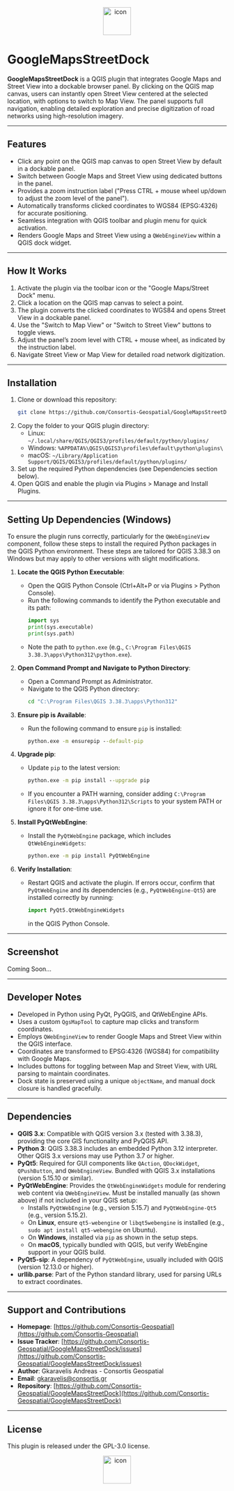 <div align=center>
   <img width="64" height="64" alt="icon" src="https://github.com/user-attachments/assets/c220569a-0c2f-4e68-90c5-c0409859434c" />
</div>

# GoogleMapsStreetDock
**GoogleMapsStreetDock** is a QGIS plugin that integrates Google Maps and Street View into a dockable browser panel. By clicking on the QGIS map canvas, users can instantly open Street View centered at the selected location, with options to switch to Map View. The panel supports full navigation, enabling detailed exploration and precise digitization of road networks using high-resolution imagery.

---

## Features

- Click any point on the QGIS map canvas to open Street View by default in a dockable panel.
- Switch between Google Maps and Street View using dedicated buttons in the panel.
- Provides a zoom instruction label ("Press CTRL + mouse wheel up/down to adjust the zoom level of the panel").
- Automatically transforms clicked coordinates to WGS84 (EPSG:4326) for accurate positioning.
- Seamless integration with QGIS toolbar and plugin menu for quick activation.
- Renders Google Maps and Street View using a `QWebEngineView` within a QGIS dock widget.

---

## How It Works

1. Activate the plugin via the toolbar icon or the "Google Maps/Street Dock" menu.
2. Click a location on the QGIS map canvas to select a point.
3. The plugin converts the clicked coordinates to WGS84 and opens Street View in a dockable panel.
4. Use the "Switch to Map View" or "Switch to Street View" buttons to toggle views.
5. Adjust the panel’s zoom level with CTRL + mouse wheel, as indicated by the instruction label.
6. Navigate Street View or Map View for detailed road network digitization.

---

## Installation

1. Clone or download this repository:
   ```bash
   git clone https://github.com/Consortis-Geospatial/GoogleMapsStreetDock.git
   ```
2. Copy the folder to your QGIS plugin directory:
   - Linux: `~/.local/share/QGIS/QGIS3/profiles/default/python/plugins/`
   - Windows: `%APPDATA%\QGIS\QGIS3\profiles\default\python\plugins\`
   - macOS: `~/Library/Application Support/QGIS/QGIS3/profiles/default/python/plugins/`
3. Set up the required Python dependencies (see Dependencies section below).
4. Open QGIS and enable the plugin via Plugins > Manage and Install Plugins.

---

## Setting Up Dependencies (Windows)

To ensure the plugin runs correctly, particularly for the `QWebEngineView` component, follow these steps to install the required Python packages in the QGIS Python environment. These steps are tailored for QGIS 3.38.3 on Windows but may apply to other versions with slight modifications.

1. **Locate the QGIS Python Executable**:
   - Open the QGIS Python Console (Ctrl+Alt+P or via Plugins > Python Console).
   - Run the following commands to identify the Python executable and its path:
     ```python
     import sys
     print(sys.executable)
     print(sys.path)
     ```
   - Note the path to `python.exe` (e.g., `C:\Program Files\QGIS 3.38.3\apps\Python312\python.exe`).

2. **Open Command Prompt and Navigate to Python Directory**:
   - Open a Command Prompt as Administrator.
   - Navigate to the QGIS Python directory:
     ```cmd
     cd "C:\Program Files\QGIS 3.38.3\apps\Python312"
     ```

3. **Ensure pip is Available**:
   - Run the following command to ensure `pip` is installed:
     ```cmd
     python.exe -m ensurepip --default-pip
     ```

4. **Upgrade pip**:
   - Update `pip` to the latest version:
     ```cmd
     python.exe -m pip install --upgrade pip
     ```
   - If you encounter a PATH warning, consider adding `C:\Program Files\QGIS 3.38.3\apps\Python312\Scripts` to your system PATH or ignore it for one-time use.

5. **Install PyQtWebEngine**:
   - Install the `PyQtWebEngine` package, which includes `QtWebEngineWidgets`:
     ```cmd
     python.exe -m pip install PyQtWebEngine
     ```

6. **Verify Installation**:
   - Restart QGIS and activate the plugin. If errors occur, confirm that `PyQtWebEngine` and its dependencies (e.g., `PyQtWebEngine-Qt5`) are installed correctly by running:
     ```python
     import PyQt5.QtWebEngineWidgets
     ```
     in the QGIS Python Console.

---

## Screenshot
Coming Soon...

---

## Developer Notes

- Developed in Python using PyQt, PyQGIS, and QtWebEngine APIs.
- Uses a custom `QgsMapTool` to capture map clicks and transform coordinates.
- Employs `QWebEngineView` to render Google Maps and Street View within the QGIS interface.
- Coordinates are transformed to EPSG:4326 (WGS84) for compatibility with Google Maps.
- Includes buttons for toggling between Map and Street View, with URL parsing to maintain coordinates.
- Dock state is preserved using a unique `objectName`, and manual dock closure is handled gracefully.

---

## Dependencies

- **QGIS 3.x**: Compatible with QGIS version 3.x (tested with 3.38.3), providing the core GIS functionality and PyQGIS API.
- **Python 3**: QGIS 3.38.3 includes an embedded Python 3.12 interpreter. Other QGIS 3.x versions may use Python 3.7 or higher.
- **PyQt5**: Required for GUI components like `QAction`, `QDockWidget`, `QPushButton`, and `QWebEngineView`. Bundled with QGIS 3.x installations (version 5.15.10 or similar).
- **PyQtWebEngine**: Provides the `QtWebEngineWidgets` module for rendering web content via `QWebEngineView`. Must be installed manually (as shown above) if not included in your QGIS setup:
  - Installs `PyQtWebEngine` (e.g., version 5.15.7) and `PyQtWebEngine-Qt5` (e.g., version 5.15.2).
  - On **Linux**, ensure `qt5-webengine` or `libqt5webengine` is installed (e.g., `sudo apt install qt5-webengine` on Ubuntu).
  - On **Windows**, installed via `pip` as shown in the setup steps.
  - On **macOS**, typically bundled with QGIS, but verify WebEngine support in your QGIS build.
- **PyQt5-sip**: A dependency of `PyQtWebEngine`, usually included with QGIS (version 12.13.0 or higher).
- **urllib.parse**: Part of the Python standard library, used for parsing URLs to extract coordinates.

---

## Support and Contributions

- **Homepage**: [https://github.com/Consortis-Geospatial](https://github.com/Consortis-Geospatial)
- **Issue Tracker**: [https://github.com/Consortis-Geospatial/GoogleMapsStreetDock/issues](https://github.com/Consortis-Geospatial/GoogleMapsStreetDock/issues)
- **Author**: Gkaravelis Andreas - Consortis Geospatial
- **Email**: gkaravelis@consortis.gr
- **Repository**: [https://github.com/Consortis-Geospatial/GoogleMapsStreetDock](https://github.com/Consortis-Geospatial/GoogleMapsStreetDock)

---

## License
This plugin is released under the GPL-3.0 license.

<div align=center>
   <img width="64" height="64" alt="icon" src="https://github.com/user-attachments/assets/c220569a-0c2f-4e68-90c5-c0409859434c" />
</div>
